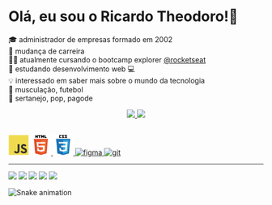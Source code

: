 # Olá, eu sou o Ricardo Theodoro!👋

🎓 administrador de empresas formado em 2002
<br/>🔭 mudança de carreira
<br/>👨‍🚀 atualmente cursando o bootcamp explorer <a href="https://github.com/Rocketseat" target="_blank">@rocketseat</a>
<br/>🌱 estudando desenvolvimento web 💻
<br/>💡 interessado em saber mais sobre o mundo da tecnologia
<br/>🏅 musculação, futebol
<br/>🎵 sertanejo, pop, pagode


<div align="center">
  <a href="https://github.com/rRictheodoro">
  <img height="150em" src="https://github-readme-stats.vercel.app/api?username=Rictheodoro&show_icons=true&theme=highcontrast"/>
  <img height="150em" src="https://github-readme-stats.vercel.app/api/top-langs/?username=Rictheodoro&layout=compact&langs_count=7&theme=highcontrast"/>
</div>

<br/>
<div style="display: inline_block">

<a href="https://developer.mozilla.org/en-US/docs/Web/JavaScript" target="_blank"> <img src="https://raw.githubusercontent.com/devicons/devicon/master/icons/javascript/javascript-original.svg" alt="javascript" width="40" height="40"/></a>
<a href="https://www.w3.org/html/" target="_blank"> <img src="https://raw.githubusercontent.com/devicons/devicon/master/icons/html5/html5-original-wordmark.svg" alt="html5" width="40" height="40"/> </a> 
<a href="https://www.w3schools.com/css/" target="_blank"> <img src="https://raw.githubusercontent.com/devicons/devicon/master/icons/css3/css3-original-wordmark.svg" alt="css3" width="40" height="40"/> </a>
<a href="https://www.figma.com/" target="_blank"> <img src="https://www.vectorlogo.zone/logos/figma/figma-icon.svg" alt="figma" width="40" height="40"/> </a> 
<a href="https://git-scm.com/" target="_blank"> <img src="https://www.vectorlogo.zone/logos/git-scm/git-scm-icon.svg" alt="git" width="40" height="40"/> </a>


</div>

<hr>

[<img src = "https://img.shields.io/badge/instagram-%23E4405F.svg?&style=for-the-badge&logo=instagram&logoColor=white">](https://www.instagram.com/ric.theodoro/) [<img src="https://img.shields.io/badge/linkedin-%230077B5.svg?&style=for-the-badge&logo=linkedin&logoColor=white" />](https://www.linkedin.com/in/ricardo-theodoro/) [<img src="https://img.shields.io/badge/Codepen-000000?style=for-the-badge&logo=codepen&logoColor=white" />](https://codepen.io/rictheo) [<img src="https://img.shields.io/badge/-gmail-2EC866?style=for-the-badge&logo=gmail&logoColor=white" />](mailto:theodororic@gmail.com)  <a href="https://discord.gg/953783176474538037" target="_blank"><img src="https://img.shields.io/badge/Discord-7289DA?style=for-the-badge&logo=discord&logoColor=white" target="_blank"></a> 

![Snake animation](https://github.com/codethi/codethi/blob/output/github-contribution-grid-snake.svg)


